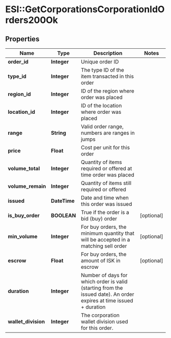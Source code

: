 # ESI::GetCorporationsCorporationIdOrders200Ok

## Properties
Name | Type | Description | Notes
------------ | ------------- | ------------- | -------------
**order_id** | **Integer** | Unique order ID | 
**type_id** | **Integer** | The type ID of the item transacted in this order | 
**region_id** | **Integer** | ID of the region where order was placed | 
**location_id** | **Integer** | ID of the location where order was placed | 
**range** | **String** | Valid order range, numbers are ranges in jumps | 
**price** | **Float** | Cost per unit for this order | 
**volume_total** | **Integer** | Quantity of items required or offered at time order was placed | 
**volume_remain** | **Integer** | Quantity of items still required or offered | 
**issued** | **DateTime** | Date and time when this order was issued | 
**is_buy_order** | **BOOLEAN** | True if the order is a bid (buy) order | [optional] 
**min_volume** | **Integer** | For buy orders, the minimum quantity that will be accepted in a matching sell order | [optional] 
**escrow** | **Float** | For buy orders, the amount of ISK in escrow | [optional] 
**duration** | **Integer** | Number of days for which order is valid (starting from the issued date). An order expires at time issued + duration | 
**wallet_division** | **Integer** | The corporation wallet division used for this order. | 


